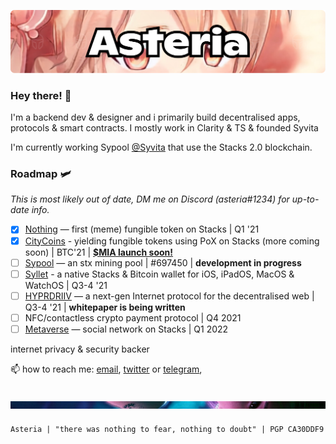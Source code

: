 ![Alt text](headerupdated.png "a title")

### Hey there! 👋

I'm a backend dev & designer and i primarily build decentralised apps, protocols & smart contracts. I mostly work in Clarity & TS & founded Syvita

I'm currently working Sypool [@Syvita](https://github.com/syvita) that use the Stacks 2.0 blockchain.

### Roadmap 🛩

_This is most likely out of date, DM me on Discord (asteria#1234) for up-to-date info._

- [x] [Nothing](https://github.com/syvita/nothing) — first (meme) fungible token on Stacks | Q1 '21
- [x] [CityCoins](https://github.com/citycoins) - yielding fungible tokens using PoX on Stacks (more coming soon) | BTC'21 |  **[$MIA launch soon!](https://www.citycoins.co/miamicoin)**
- [ ] [Sypool](https://github.com/syvita/sypool) — an stx mining pool | #697450 |  **development in progress**
- [ ] [Syllet](https://github.com/syvita/syllet) - a native Stacks & Bitcoin wallet for iOS, iPadOS, MacOS & WatchOS | Q3-4 '21
- [ ] [HYPRDRIIV](https://github.com/hyprdriiv) — a next-gen Internet protocol for the decentralised web | Q3-4 '21 |  **whitepaper is being written**
- [ ] NFC/contactless crypto payment protocol | Q4 2021
- [ ] [Metaverse](https://github.com/syvita/node) — social network on Stacks | Q1 2022

internet privacy & security backer

📫 how to reach me: [email](mailto:asteria@syvita.org), [twitter](https://twitter.com/SyAsteria) or [telegram](https://t.me/SyAsteria), 

![Alt text](footer.png "a title")
---
`Asteria | "there was nothing to fear, nothing to doubt" | PGP CA30DDF9` 
